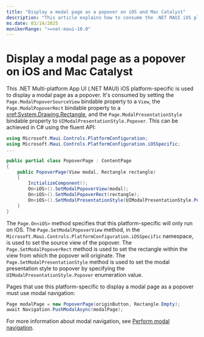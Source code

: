 ```yaml
---
title: "Display a modal page as a popover on iOS and Mac Catalyst"
description: "This article explains how to consume the .NET MAUI iOS platform-specific that enables you to display a modal page as a popover."
ms.date: 03/14/2025
monikerRange: ">=net-maui-10.0"
---
```


# Display a modal page as a popover on iOS and Mac Catalyst

This .NET Multi-platform App UI (.NET MAUI) iOS platform-specific is used to display a modal page as a popover. It's consumed by setting the `Page.ModalPopoverSourceView` bindable property to a `View`, the `Page.ModalPopoverRect` bindable property to a <xref:System.Drawing.Rectangle>, and the `Page.ModalPresentationStyle` bindable property to `UIModalPresentationStyle.Popover`. This can be achieved in C# using the fluent API:

```csharp
using Microsoft.Maui.Controls.PlatformConfiguration;
using Microsoft.Maui.Controls.PlatformConfiguration.iOSSpecific;
...

public partial class PopoverPage : ContentPage
{
    public PopoverPage(View modal, Rectangle rectangle)
    {
        InitializeComponent();
        On<iOS>().SetModalPopoverView(modal);
        On<iOS>().SetModalPopoverRect(rectangle);
        On<iOS>().SetModalPresentationStyle(UIModalPresentationStyle.Popover);
    }
}
```

The `Page.On<iOS>` method specifies that this platform-specific will only run on iOS. The `Page.SetModalPopoverView` method, in the `Microsoft.Maui.Controls.PlatformConfiguration.iOSSpecific` namespace, is used to set the source view of the popover. The `Page.SetModalPopoverRect` method is used to set the rectangle within the view from which the popover will originate. The `Page.SetModalPresentationStyle` method is used to set the modal presentation style to popover by specifying the `UIModalPresentationStyle.Popover` enumeration value.

Pages that use this platform-specific to display a modal page as a popover must use modal navigation:

```csharp
Page modalPage = new PopoverPage(originButton, Rectangle.Empty);
await Navigation.PushModalAsync(modalPage);
```

For more information about modal navigation, see [Perform modal navigation](~/user-interface/pages/navigationpage.md#perform-modal-navigation).
